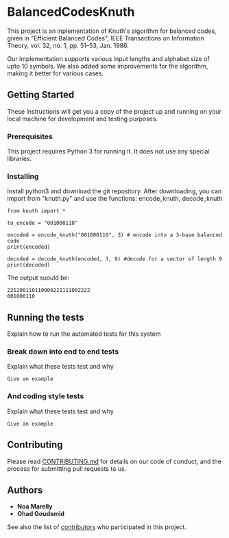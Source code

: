 # BalancedCodesKnuth

This project is an inplementation of Knuth's algorithm for balanced codes, given in "Efficient Balanced Codes", IEEE Transactions on Information Theory, vol. 32,
no. 1, pp. 51–53, Jan. 1986. 

Our implementation supports various input lengths and alphabet size of upto 10 symbols.
We also added some improvements for the algorithm, making it better for various cases.

## Getting Started

These instructions will get you a copy of the project up and running on your local machine for development and testing purposes.

### Prerequisites

This project requires Python 3 for running it. It does not use any special libraries.

### Installing

Install python3 and download the git repository. 
After downloading, you can import from "knuth.py" and use the functions: encode_knuth, decode_knuth

```
from knuth import *

to_encode = "001000110"

encoded = encode_knuth("001000110", 3) # encode into a 3-base balanced code
print(encoded)

decoded = decode_knuth(encoded, 3, 9) #decode for a vector of length 9
print(decoded)
```

The output suould be:
```
221200110110000221111002222
001000110
```

## Running the tests

Explain how to run the automated tests for this system

### Break down into end to end tests

Explain what these tests test and why

```
Give an example
```

### And coding style tests

Explain what these tests test and why

```
Give an example
```

## Contributing

Please read [CONTRIBUTING.md](https://gist.github.com/PurpleBooth/b24679402957c63ec426) for details on our code of conduct, and the process for submitting pull requests to us.


## Authors

* **Noa Marelly**
* **Ohad Goudsmid**

See also the list of [contributors](https://github.com/your/project/contributors) who participated in this project.
